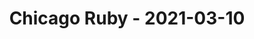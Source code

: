 ---
layout: post
title: Chicago Ruby - 2021-03-10
datetime: 2021-03-10 18:00:00.000000000 -05:00
name: Chicago Ruby
external_url: https://www.meetup.com/ChicagoRuby/events/xlfgcryccfbnb/
year_month: 2021-03
---